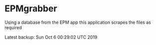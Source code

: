 # EPMgrabber
Using a database from the EPM app this application scrapes the files as required


Latest backup: Sun Oct 6 00:29:02 UTC 2019
